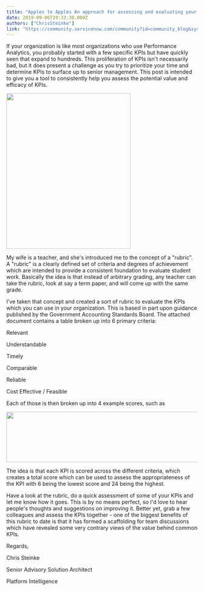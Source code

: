 ```yaml
---
title: "Apples to Apples An approach for assessing and evaluating your KPIs"
date: 2019-09-06T19:33:38.000Z
authors: ["ChrisSteinke"]
link: "https://community.servicenow.com/community?id=community_blog&sys_id=60c748a4db3b33885129a851ca961961"
---
```

<p>If your organization is like most organizations who use Performance Analytics, you probably started with a few specific KPIs but have quickly seen that expand to hundreds. This proliferation of KPIs isn&#39;t necessarily bad, but it does present a challenge as you try to prioritize your time and determine KPIs to surface up to senior management. This post is intended to give you a tool to consistently help you assess the potential value and efficacy of KPIs. </p>
<p><img src="https://community.servicenow.com/25c24860db3733885129a851ca9619b4.iix" width="327" height="410" /></p>
<p>My wife is a teacher, and she&#39;s introduced me to the concept of a &#34;rubric&#34;. A &#34;rubric&#34; is a clearly defined set of criteria and degrees of achievement which are intended to provide a consistent foundation to evaluate student work. Basically the idea is that instead of arbitrary grading, any teacher can take the rubric, look at say a term paper, and will come up with the same grade. </p>
<p>I&#39;ve taken that concept and created a sort of rubric to evaluate the KPIs which you can use in your organization. This is based in part upon guidance published by the Government Accounting Standards Board. The attached document contains a table broken up into 6 primary criteria:</p>
<p>Relevant</p>
<p>Understandable</p>
<p>Timely</p>
<p>Comparable</p>
<p>Reliable</p>
<p>Cost Effective / Feasible</p>
<p>Each of those is then broken up into 4 example scores, such as</p>
<p><img src="https://community.servicenow.com/e90684acdbb733885129a851ca9619e2.iix" width="1006" height="133" /></p>
<p>The idea is that each KPI is scored across the different criteria, which creates a total score which can be used to assess the appropriateness of the KPI with 6 being the lowest score and 24 being the highest.</p>
<p>Have a look at the rubric, do a quick assessment of some of your KPIs and let me know how it goes. This is by no means perfect, so I&#39;d love to hear people&#39;s thoughts and suggestions on improving it. Better yet, grab a few colleagues and assess the KPIs together - one of the biggest benefits of this rubric to date is that it has formed a scaffolding for team discussions which have revealed some very contrary views of the value behind common KPIs.</p>
<p>Regards,</p>
<p>Chris Steinke</p>
<p>Senior Advisory Solution Architect</p>
<p>Platform Intelligence</p>